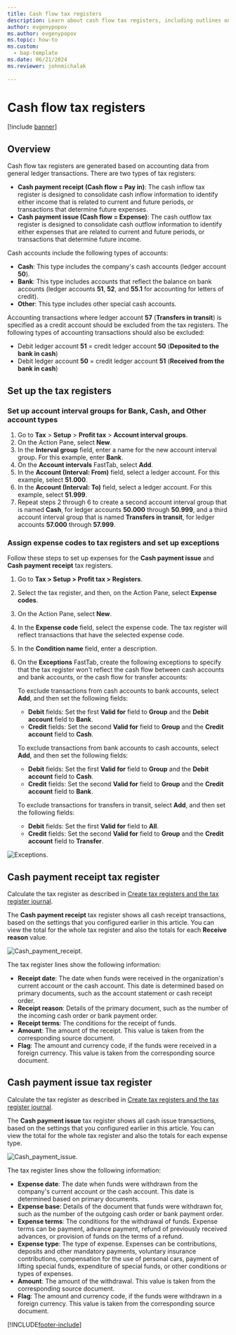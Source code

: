 ```yaml
---
title: Cash flow tax registers
description: Learn about cash flow tax registers, including outlines on the cash payment receipt and cash payment issue types of tax registers.
author: evgenypopov
ms.author: evgenypopov
ms.topic: how-to
ms.custom: 
  - bap-template
ms.date: 06/21/2024
ms.reviewer: johnmichalak
 
---
```


# Cash flow tax registers

[!include [banner](../../includes/banner.md)]

## Overview

Cash flow tax registers are generated based on accounting data from general ledger transactions. There are two types of tax registers:

   - **Cash payment receipt (Cash flow = Pay in)**: The cash inflow tax register is designed to consolidate cash inflow information to identify either income that is related to current and future periods, or transactions that determine future expenses.
   - **Cash payment issue (Cash flow = Expense)**: The cash outflow tax register is designed to consolidate cash outflow information to identify either expenses that are related to current and future periods, or transactions that determine future income.

Cash accounts include the following types of accounts:

   - **Cash**: This type includes the company's cash accounts (ledger account **50**).
   - **Bank**: This type includes accounts that reflect the balance on bank accounts (ledger accounts **51**, **52**, and **55.1** for accounting for letters of credit).
   - **Other**: This type includes other special cash accounts.

Accounting transactions where ledger account **57** (**Transfers in transit**) is specified as a credit account should be excluded from the tax registers. The following types of accounting transactions should also be excluded:

   - Debit ledger account **51** = credit ledger account **50** (**Deposited to the bank in cash**)
   - Debit ledger account **50** = credit ledger account **51** (**Received from the bank in cash**)

## Set up the tax registers

### Set up account interval groups for Bank, Cash, and Other account types

1. Go to **Tax** > **Setup** > **Profit tax** > **Account interval groups**.
2. On the Action Pane, select **New**.
3. In the **Interval group** field, enter a name for the new account interval group. For this example, enter **Bank**.
4. On the **Account intervals** FastTab, select **Add**.
5. In the **Account (Interval: From)** field, select a ledger account. For this example, select **51.000**.
6. In the **Account (Interval: To)** field, select a ledger account. For this example, select **51.999**.
7. Repeat steps 2 through 6 to create a second account interval group that is named **Cash**, for ledger accounts **50.000** through **50.999**, and a third account interval group that is named **Transfers in transit**, for ledger accounts **57.000** through **57.999**.

### Assign expense codes to tax registers and set up exceptions

Follow these steps to set up expenses for the **Cash payment issue** and **Cash payment receipt** tax registers.

1. Go to **Tax &gt; Setup &gt; Profit tax &gt; Registers**.
2. Select the tax register, and then, on the Action Pane, select **Expense codes**.
3. On the Action Pane, select **New**.
4. In the **Expense code** field, select the expense code. The tax register will reflect transactions that have the selected expense code.
5. In the **Condition name** field, enter a description.
6. On the **Exceptions** FastTab, create the following exceptions to specify that the tax register won't reflect the cash flow between cash accounts and bank accounts, or the cash flow for transfer accounts:

    To exclude transactions from cash accounts to bank accounts, select **Add**, and then set the following fields:

      - **Debit** fields: Set the first **Valid for** field to **Group** and the **Debit account** field to **Bank**.
      - **Credit** fields: Set the second **Valid for** field to **Group** and the **Credit account** field to **Cash**.

    To exclude transactions from bank accounts to cash accounts, select **Add**, and then set the following fields:

      - **Debit** fields: Set the first **Valid for** field to **Group** and the **Debit account** field to **Cash**.
      - **Credit** fields: Set the second **Valid for** field to **Group** and the **Credit account** field to **Bank**.

    To exclude transactions for transfers in transit, select **Add**, and then set the following fields:

      - **Debit** fields: Set the first **Valid for** field to **All**.
      - **Credit** fields: Set the second **Valid for** field to **Group** and the **Credit account** field to **Transfer**.

![Exceptions.](../media/ruExceptions.png)

## Cash payment receipt tax register

Calculate the tax register as described in [Create tax registers and the tax register journal](rus-profit-tax-registers.md#calculate-and-print-tax-registers).

The **Cash payment receipt** tax register shows all cash receipt transactions, based on the settings that you configured earlier in this article. You can view the total for the whole tax register and also the totals for each **Receive reason** value.

![Cash_payment_receipt.](../media/ruCash_payment_receipt.png)

The tax register lines show the following information:

   - **Receipt date**: The date when funds were received in the organization's current account or the cash account. This date is determined based on primary documents, such as the account statement or cash receipt order.
   - **Receipt reason**: Details of the primary document, such as the number of the incoming cash order or bank payment order.
   - **Receipt terms**: The conditions for the receipt of funds.
   - **Amount**: The amount of the receipt. This value is taken from the corresponding source document.
   - **Flag**: The amount and currency code, if the funds were received in a foreign currency. This value is taken from the corresponding source document.

## Cash payment issue tax register

Calculate the tax register as described in [Create tax registers and the tax register journal](rus-profit-tax-registers.md#calculate-and-print-tax-registers).

The **Cash payment issue** tax register shows all cash issue transactions, based on the settings that you configured earlier in this article. You can view the total for the whole tax register and also the totals for each expense type.

![Cash_payment_issue.](../media/ruCash_payment_issue.png)

The tax register lines show the following information:

   - **Expense date**: The date when funds were withdrawn from the company's current account or the cash account. This date is determined based on primary documents.
   - **Expense base**: Details of the document that funds were withdrawn for, such as the number of the outgoing cash order or bank payment order.
   - **Expense terms**: The conditions for the withdrawal of funds. Expense terms can be payment, advance payment, refund of previously received advances, or provision of funds on the terms of a refund.
   - **Expense type**: The type of expense. Expenses can be contributions, deposits and other mandatory payments, voluntary insurance contributions, compensation for the use of personal cars, payment of lifting special funds, expenditure of special funds, or other conditions or types of expenses.
   - **Amount**: The amount of the withdrawal. This value is taken from the corresponding source document.
   - **Flag**: The amount and currency code, if the funds were withdrawn in a foreign currency. This value is taken from the corresponding source document.




[!INCLUDE[footer-include](../../../includes/footer-banner.md)]
